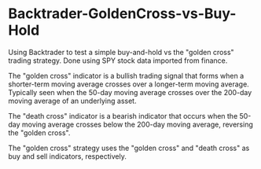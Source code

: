 # Backtrader-GoldenCross-vs-Buy-Hold
Using Backtrader to test a simple buy-and-hold vs the "golden cross" trading strategy. Done using SPY stock data imported from finance.

The "golden cross" indicator is a bullish trading signal that forms when a shorter-term moving average crosses over a longer-term moving average. Typically seen when the 50-day moving average crosses over the 200-day moving average of an underlying asset. 

The "death cross" indicator is a bearish indicator that occurs when the 50-day moving average crosses below the 200-day moving average, reversing the "golden cross".

The "golden cross" strategy uses the "golden cross" and "death cross" as buy and sell indicators, respectively.

